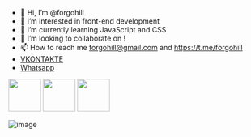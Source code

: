 - 👋 Hi, I’m @forgohill
- 👀 I’m interested in front-end development
- 🌱 I’m currently learning JavaScript and CSS
- 💞️ I’m looking to collaborate on !
- 📫 How to reach me forgohill@gmail.com and https://t.me/forgohill
- [VKONTAKTE](https://vk.com/marlo)
- [Whatsapp](https://web.whatsapp.com/send?phone=79092876006)

<img src="https://cdn.jsdelivr.net/gh/devicons/devicon/icons/javascript/javascript-plain.svg" style="width: 64px"/> <img src="https://cdn.jsdelivr.net/gh/devicons/devicon/icons/css3/css3-plain.svg" style="width: 64px"/> <img src="https://cdn.jsdelivr.net/gh/devicons/devicon/icons/html5/html5-plain.svg" style="width: 64px"/>

          
![image](https://www.codewars.com/users/forgohill/badges/small)

<!---
forgohill/forgohill is a ✨ special ✨ repository because its `README.md` (this file) appears on your GitHub profile.
You can click the Preview link to take a look at your changes.
--->
